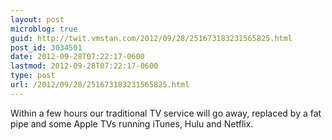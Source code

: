 ```yaml
---
layout: post
microblog: true
guid: http://twit.vmstan.com/2012/09/28/251673183231565825.html
post_id: 3034501
date: 2012-09-28T07:22:17-0600
lastmod: 2012-09-28T07:22:17-0600
type: post
url: /2012/09/28/251673183231565825.html
---
```

Within a few hours our traditional TV service will go away, replaced by a fat pipe and some Apple TVs running iTunes, Hulu and Netflix.
